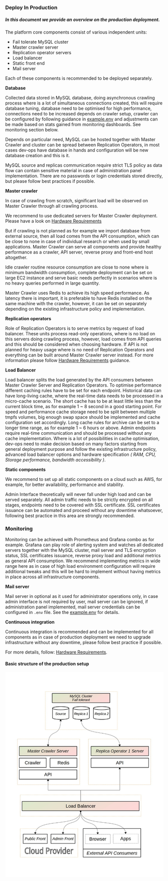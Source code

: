### Deploy In Production

##### In this document we provide an overview on the production deployment.

The platform core components consist of various independent units:

* Fail tolerate MySQL cluster
* Master crawler server
* Replication operator servers
* Load balancer
* Static front end
* Mail server

Each of these components is recommended to be deployed separately.

__Database__

Collected data stored in MySQL database, doing asynchronous crawling process where is a lot of simultaneous connections created, this will require database tuning, database need to be optimised for high performance, connections need to be increased depends on crawler setup, crawler can be configured by following guidance in [example.env](https://github.com/a3mc/Casper-Metrics/blob/master/example.env) and adjustments can be made based on stats gained from monitoring dashboards. See monitoring section below.

Depends on particular need, MySQL can be hosted together with Master Crawler and cluster can be spread between Replication Operators, in most cases dev-ops have database in hands and configuration will be new database creation and this is it.

MySQL source and replicas communication require strict TLS policy as data flow can contain sensitive material in case of administration panel implementation. There are no passwords or login credentials stored directly, but please follow best practices if possible.

**Master crawler**

In case of crawling from scratch, significant load will be observed on Master Crawler through all crawling process.

We recommend to use dedicated servers for Master Crawler deployment. Please have a look on [Hardware Requirements](https://github.com/a3mc/Casper-Metrics/blob/master/docs/REQUIREMENTS.md)

But if crawling is not planned as for example we import database from external source, then all load comes from the API consumption, which can be close to none in case of individual research or when used by small applications. Master Crawler can serve all components and provide healthy performance as a crawler, API server, reverse proxy and front-end host altogether.

Idle crawler routine resource consumption are close to none where is minimum bandwidth consumption, complete deployment can be set on large EC2 instance and serve basic needs perfectly in scenarios where is no heavy queries performed in large quantity.

Master Crawler uses Redis to achieve its high speed performance. As latency there is important, it is preferable to have Redis installed on the same machine with the crawler, however, it can be set on separately depending on the existing infrastructure policy and implementation.

**Replication operators**

Role of Replication Operators is to serve metrics by request of load balancer. These units process read-only operations, where is no load on this servers doing crawling process, however, load  comes from API queries and this should be considered when choosing hardware. If API is not planned for heavy usage where is no need of Replication Operators and everything can be built around Master Crawler server instead. For more information please follow [Hardware Requirements](https://github.com/a3mc/Casper-Metrics/blob/master/docs/REQUIREMENTS.md) guidance.

**Load Balancer**

Load balancer splits the load generated by the API consumers between Master Crawler Server and Replication Operators. To optimise performance different caching rules have to be set for each endpoint. Historical data can have long-living cache, where the real-time data needs to be processed in a micro-cache scenario. The short cache has to be at least little less than the current block time, as for example 1 ~ 8 second in a good starting point. For speed and performance cache storage need to be split between multiple tmpfs volumes, big enough swap space should be implemented and cache configuration set accordingly. Long cache rules for archive can be set to a longer time range, as for example 1 ~ 6 hours or above. Admin endpoints require real-time communication and should be processed without any cache implementation. Where is a lot of possibilities in cache optimisation, dev-ops need to make decision based on many factors starting from general deployment purpose and follow the existing infrastructure policy, advanced load balancer options and hardware specification _( RAM, CPU, Storage performance, bandwidth accessibility )_.

**Static components**

We recommend to set up all static components on a cloud such as AWS, for example, for better availability, performance and stability.

Admin Interface theoretically will never fall under high load and can be served separately. All admin traffic needs to be strictly encrypted on all stages, endpoints need to be covered with SSL certificate. SSL certificates issuance can be automated and proceed without any downtime whatsoever, following best practice in this area are strongly recommended.

### Monitoring

Monitoring can be achieved with Prometheus and Grafana combo as for example. Grafana can play role of alerting system and watches all dedicated servers together with the MySQL cluster, mail server and TLS encryption status, SSL certificates issuance, reverse proxy load and additional metrics as general API consumption. We recommend implementing metrics in wide range here as in case of high load environment configuration will require additional tweaks and this will be hard to implement without having metrics in place across all infrastructure components.

**Mail server**

Mail server in optional as it used for administrator operations only, in case admin interface is not required by user, mail server can be ignored, if administration panel implemented, mail server credentials can be configured in `.env` file. See the [example.env](https://github.com/a3mc/Casper-Metrics/blob/master/example.env) for details.

**Continuous integration**

Continuous integration is recommended and can be implemented for all components as in case of production deployment we need to upgrade infrastructure without any downtime, please follow best practice if possible.

For more details, follow: [Hardware Requirements](https://github.com/a3mc/Casper-Metrics/blob/master/docs/REQUIREMENTS.md).

#### Basic structure of the production setup

![Structure](https://github.com/a3mc/Casper-Metrics/blob/master/docs/infrastructure-map.jpg)
